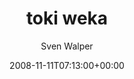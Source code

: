 ---
title: 'toki weka'
posts: 2
hash: 't989'
author: 'Sven Walper'
date: 2008-11-11T07:13:00+00:00
sources:
  - http://forums.tokipona.org/viewtopic.php%3Ft=989.html
---